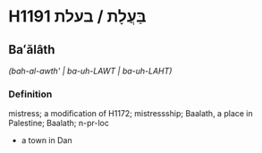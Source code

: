 # H1191 בַּעֲלָת / בעלת

## Baʻălâth

_(bah-al-awth' | ba-uh-LAWT | ba-uh-LAHT)_

### Definition

mistress; a modification of H1172; mistressship; Baalath, a place in Palestine; Baalath; n-pr-loc

- a town in Dan
